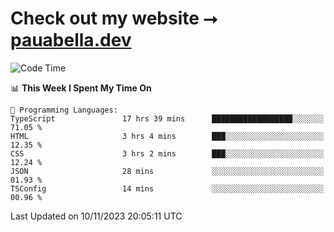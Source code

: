 # Check out my website ⭢ [pauabella.dev](https://pauabella.dev)

<!--START_SECTION:waka-->
![Code Time](http://img.shields.io/badge/Code%20Time-2%2C664%20hrs%206%20mins-blue)

📊 **This Week I Spent My Time On** 

```text
💬 Programming Languages: 
TypeScript               17 hrs 39 mins      ██████████████████░░░░░░░   71.05 % 
HTML                     3 hrs 4 mins        ███░░░░░░░░░░░░░░░░░░░░░░   12.35 % 
CSS                      3 hrs 2 mins        ███░░░░░░░░░░░░░░░░░░░░░░   12.24 % 
JSON                     28 mins             ░░░░░░░░░░░░░░░░░░░░░░░░░   01.93 % 
TSConfig                 14 mins             ░░░░░░░░░░░░░░░░░░░░░░░░░   00.96 % 
```


 Last Updated on 10/11/2023 20:05:11 UTC
<!--END_SECTION:waka-->
